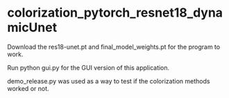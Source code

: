 # colorization_pytorch_resnet18_dynamicUnet

Download the res18-unet.pt and final_model_weights.pt for the program to work.

Run python gui.py for the GUI version of this application.

demo_release.py was used as a way to test if the colorization methods worked or not.
